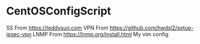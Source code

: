 # CentOSConfigScript
SS From https://teddysun.com
VPN From https://github.com/hwdsl2/setup-ipsec-vpn
LNMP From https://lnmp.org/install.html
My vim config